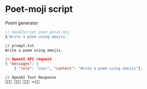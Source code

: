 # Poet-moji script
Poem generator

<v-click at="4">

```js
// GenAIScript poem.genai.mjs
$`Write a poem using emojis.`
```

</v-click>

<v-click>

````txt
// prompt.txt
Write a poem using emojis.
````
</v-click>

<v-click>

````json
// OpenAI API request
{ "messages": [
    { "role": "user", "content": "Write a poem using emojis"}, 
````

</v-click>

<v-click>

````text
// OpenAI Text Response
🌅🌻🌞 🌳🍃🍂 🌙✨🌌 💤🌠🌙
````

</v-click>

